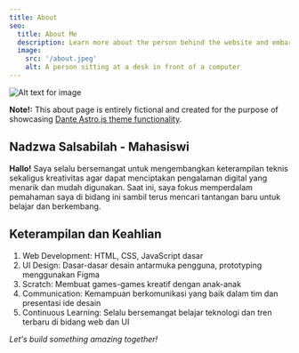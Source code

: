 ```yaml
---
title: About
seo:
  title: About Me
  description: Learn more about the person behind the website and embark on a journey of inspiration and shared experiences.
  image:
    src: '/about.jpeg'
    alt: A person sitting at a desk in front of a computer
---
```


![Alt text for image](/about.jpeg)

**Note!:** This about page is entirely fictional and created for the purpose of showcasing [Dante Astro.js theme functionality](https://justgoodui.com/astro-themes/dante/).

## Nadzwa Salsabilah - Mahasiswi 

**Hallo!** Saya selalu bersemangat untuk mengembangkan keterampilan teknis sekaligus kreativitas agar dapat menciptakan pengalaman digital yang menarik dan mudah digunakan. Saat ini, saya fokus memperdalam pemahaman saya di bidang ini sambil terus mencari tantangan baru untuk belajar dan berkembang.

## Keterampilan dan Keahlian

1. Web Development: HTML, CSS, JavaScript dasar
2. UI Design: Dasar-dasar desain antarmuka pengguna, prototyping menggunakan Figma
3. Scratch: Membuat games-games kreatif dengan anak-anak
4. Communication: Kemampuan berkomunikasi yang baik dalam tim dan presentasi ide desain
5. Continuous Learning: Selalu bersemangat belajar teknologi dan tren terbaru di bidang web dan UI

<!-- ## Innovation and Problem-Solving

I thrive on solving complex problems and transforming ideas into functional, elegant websites. Whether it's optimizing performance, implementing new features, or troubleshooting issues, I approach each challenge with enthusiasm and a commitment to delivering high-quality solutions.

## Global Perspective, Local Impact

Living in Estonia has not only influenced my appreciation for nature and culture but has also shaped my approach to web development. I understand the importance of creating digital solutions that resonate with local audiences while maintaining a global perspective.

## Continuous Learning

The dynamic nature of the tech industry inspires me to stay up-to-date with the latest trends and advancements. I'm always eager to expand my skill set and embrace emerging technologies that enhance the functionality and aesthetics of the websites I create.

## Collaboration and Communication

I believe in the power of collaboration and effective communication. Whether working with clients, designers, or fellow developers, I value clear communication to ensure the success of every project.

## Get in Touch

Are you looking to elevate your online presence or bring your digital ideas to life? I'd love to hear from you! Feel free to reach out for collaboration, consultation, or just a friendly chat about all things web development. -->

_Let's build something amazing together!_
